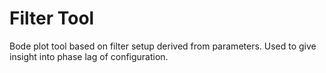 # Filter Tool

Bode plot tool based on filter setup derived from parameters. Used to give insight into phase lag of configuration.
